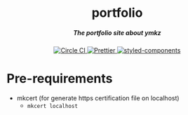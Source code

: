 <h1 align="center">portfolio</h1>

<h5 align="center">The portfolio site about ymkz</h5>

<p align="center">
  <a href="https://circleci.com/gh/ymkz/portfolio">
    <img alt="Circle CI" src="https://img.shields.io/circleci/project/github/ymkz/portfolio.svg?style=flat-square">
  </a>
  <a href="https://github.com/prettier/prettier">
    <img alt="Prettier" src="https://img.shields.io/badge/code_style-prettier-ff69b4.svg?style=flat-square">
  </a>
  <a href="https://github.com/styled-components/styled-components">
    <img alt="styled-components" src="https://img.shields.io/badge/style-%F0%9F%92%85%20styled--components-orange.svg?style=flat-square">
  </a>
</p>

<!-- ![portfolio](docs/portfolio.jpg) -->

# Pre-requirements

- mkcert (for generate https certification file on localhost)
  - `mkcert localhost`

